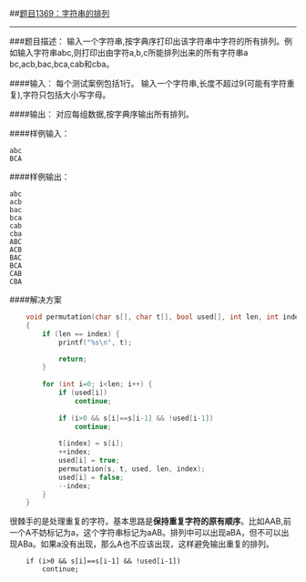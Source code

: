 ##[题目1369：字符串的排列](http://ac.jobdu.com/problem.php?pid=1369)
***

###题目描述：
输入一个字符串,按字典序打印出该字符串中字符的所有排列。例如输入字符串abc,则打印出由字符a,b,c所能排列出来的所有字符串a
bc,acb,bac,bca,cab和cba。

####输入：
每个测试案例包括1行。
输入一个字符串,长度不超过9(可能有字符重复),字符只包括大小写字母。

####输出：
对应每组数据,按字典序输出所有排列。

####样例输入：
```
abc
BCA
```
####样例输出：
```
abc
acb
bac
bca
cab
cba
ABC
ACB
BAC
BCA
CAB
CBA
```
####解决方案
``` {.cpp .numberLines}
    void permutation(char s[], char t[], bool used[], int len, int index)
    {
        if (len == index) {
            printf("%s\n", t);

            return;
        }
        
        for (int i=0; i<len; i++) {
            if (used[i])
                continue;
            
            if (i>0 && s[i]==s[i-1] && !used[i-1])
                continue;
            
            t[index] = s[i];
            ++index;
            used[i] = true;
            permutation(s, t, used, len, index);
            used[i] = false;
            --index;
        }
    }
```

很棘手的是处理重复的字符。基本思路是**保持重复字符的原有顺序**。比如AAB,前一个A不妨标记为a，这个字符串标记为aAB。排列中可以出现aBA，但不可以出现ABa。如果a没有出现，那么A也不应该出现，这样避免输出重复的排列。
``` {.cpp}
    if (i>0 && s[i]==s[i-1] && !used[i-1])
        continue;
```



